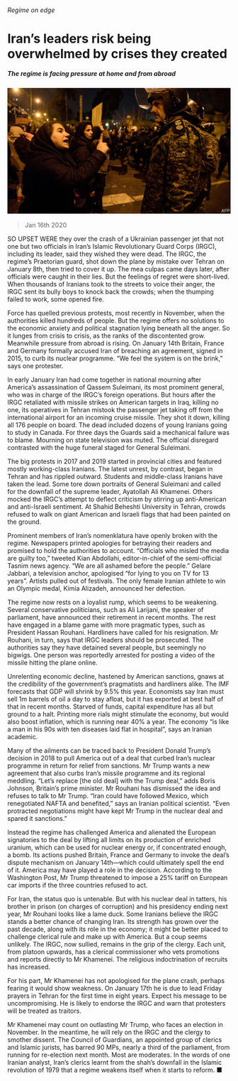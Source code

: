 ###### Regime on edge

# Iran’s leaders risk being overwhelmed by crises they created 

##### The regime is facing pressure at home and from abroad 

![image](images/20200118_blp904.jpg) 

> Jan 16th 2020 

SO UPSET WERE they over the crash of a Ukrainian passenger jet that not one but two officials in Iran’s Islamic Revolutionary Guard Corps (IRGC), including its leader, said they wished they were dead. The IRGC, the regime’s Praetorian guard, shot down the plane by mistake over Tehran on January 8th, then tried to cover it up. The mea culpas came days later, after officials were caught in their lies. But the feelings of regret were short-lived. When thousands of Iranians took to the streets to voice their anger, the IRGC sent its bully boys to knock back the crowds; when the thumping failed to work, some opened fire.

Force has quelled previous protests, most recently in November, when the authorities killed hundreds of people. But the regime offers no solutions to the economic anxiety and political stagnation lying beneath all the anger. So it lunges from crisis to crisis, as the ranks of the discontented grow. Meanwhile pressure from abroad is rising. On January 14th Britain, France and Germany formally accused Iran of breaching an agreement, signed in 2015, to curb its nuclear programme. “We feel the system is on the brink,” says one protester.


In early January Iran had come together in national mourning after America’s assassination of Qassem Suleimani, its most prominent general, who was in charge of the IRGC’s foreign operations. But hours after the IRGC retaliated with missile strikes on American targets in Iraq, killing no one, its operatives in Tehran mistook the passenger jet taking off from the international airport for an incoming cruise missile. They shot it down, killing all 176 people on board. The dead included dozens of young Iranians going to study in Canada. For three days the Guards said a mechanical failure was to blame. Mourning on state television was muted. The official disregard contrasted with the huge funeral staged for General Suleimani.

The big protests in 2017 and 2019 started in provincial cities and featured mostly working-class Iranians. The latest unrest, by contrast, began in Tehran and has rippled outward. Students and middle-class Iranians have taken the lead. Some tore down portraits of General Suleimani and called for the downfall of the supreme leader, Ayatollah Ali Khamenei. Others mocked the IRGC’s attempt to deflect criticism by stirring up anti-American and anti-Israeli sentiment. At Shahid Beheshti University in Tehran, crowds refused to walk on giant American and Israeli flags that had been painted on the ground.

Prominent members of Iran’s nomenklatura have openly broken with the regime. Newspapers printed apologies for betraying their readers and promised to hold the authorities to account. “Officials who misled the media are guilty too,” tweeted Kian Abdollahi, editor-in-chief of the semi-official Tasnim news agency. “We are all ashamed before the people.” Gelare Jabbari, a television anchor, apologised “for lying to you on TV for 13 years”. Artists pulled out of festivals. The only female Iranian athlete to win an Olympic medal, Kimia Alizadeh, announced her defection.

The regime now rests on a loyalist rump, which seems to be weakening. Several conservative politicians, such as Ali Larijani, the speaker of parliament, have announced their retirement in recent months. The rest have engaged in a blame game with more pragmatic types, such as President Hassan Rouhani. Hardliners have called for his resignation. Mr Rouhani, in turn, says that IRGC leaders should be prosecuted. The authorities say they have detained several people, but seemingly no bigwigs. One person was reportedly arrested for posting a video of the missile hitting the plane online.

Unrelenting economic decline, hastened by American sanctions, gnaws at the credibility of the government’s pragmatists and hardliners alike. The IMF forecasts that GDP will shrink by 9.5% this year. Economists say Iran must sell 1m barrels of oil a day to stay afloat, but it has exported at best half of that in recent months. Starved of funds, capital expenditure has all but ground to a halt. Printing more rials might stimulate the economy, but would also boost inflation, which is running near 40% a year. The economy “is like a man in his 90s with ten diseases laid flat in hospital”, says an Iranian academic.

Many of the ailments can be traced back to President Donald Trump’s decision in 2018 to pull America out of a deal that curbed Iran’s nuclear programme in return for relief from sanctions. Mr Trump wants a new agreement that also curbs Iran’s missile programme and its regional meddling. “Let’s replace [the old deal] with the Trump deal,” adds Boris Johnson, Britain’s prime minister. Mr Rouhani has dismissed the idea and refuses to talk to Mr Trump. “Iran could have followed Mexico, which renegotiated NAFTA and benefited,” says an Iranian political scientist. “Even protracted negotiations might have kept Mr Trump in the nuclear deal and spared it sanctions.”

Instead the regime has challenged America and alienated the European signatories to the deal by lifting all limits on its production of enriched uranium, which can be used for nuclear energy or, if concentrated enough, a bomb. Its actions pushed Britain, France and Germany to invoke the deal’s dispute mechanism on January 14th—which could ultimately spell the end of it. America may have played a role in the decision. According to the Washington Post, Mr Trump threatened to impose a 25% tariff on European car imports if the three countries refused to act.

For Iran, the status quo is untenable. But with his nuclear deal in tatters, his brother in prison (on charges of corruption) and his presidency ending next year, Mr Rouhani looks like a lame duck. Some Iranians believe the IRGC stands a better chance of changing Iran. Its strength has grown over the past decade, along with its role in the economy; it might be better placed to challenge clerical rule and make up with America. But a coup seems unlikely. The IRGC, now sullied, remains in the grip of the clergy. Each unit, from platoon upwards, has a clerical commissioner who vets promotions and reports directly to Mr Khamenei. The religious indoctrination of recruits has increased.

For his part, Mr Khamenei has not apologised for the plane crash, perhaps fearing it would show weakness. On January 17th he is due to lead Friday prayers in Tehran for the first time in eight years. Expect his message to be uncompromising. He is likely to endorse the IRGC and warn that protesters will be treated as traitors.

Mr Khamenei may count on outlasting Mr Trump, who faces an election in November. In the meantime, he will rely on the IRGC and the clergy to smother dissent. The Council of Guardians, an appointed group of clerics and Islamic jurists, has barred 90 MPs, nearly a third of the parliament, from running for re-election next month. Most are moderates. In the words of one Iranian analyst, Iran’s clerics learnt from the shah’s downfall in the Islamic revolution of 1979 that a regime weakens itself when it starts to reform. ■

